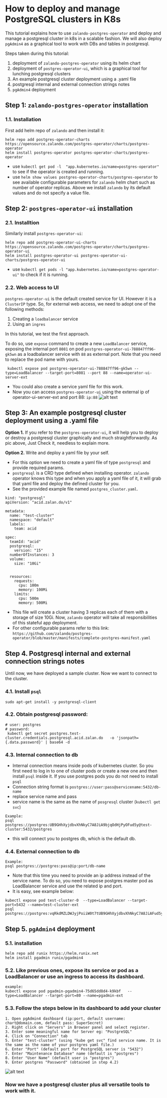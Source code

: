 # How to deploy and manage PostgreSQL clusters in K8s

This tutorial explains how to use `zalando-postgres-operator` and deploy and manage a postgresql cluster in k8s in a scalable fashion. 
We will also deploy `pgAdmin4` as a graphical tool to work with DBs and tables in postgresql.

Steps taken during this tutorial:
1. deployment of `zalando-postgres-operator` using its helm chart
2. deployment of `postgres-operator-ui`, which is a graphical tool for lunching postgresql clusters
3. An example postgresql cluster deployment using a .yaml file
4. postgresql internal and external connection strings notes
5. `pgAdmin4` deployment

## Step 1: `zalando-postgres-operator` installation
### 1.1. Installation
First add helm repo of `zalando` and then install it:
``` 
helm repo add postgres-operator-charts https://opensource.zalando.com/postgres-operator/charts/postgres-operator
helm install postgres-operator postgres-operator-charts/postgres-operator
```
* use `kubectl get pod -l  "app.kubernetes.io/name=postgres-operator"` to see if the operator is created and running.
* use `helm show values postgres-operator-charts/postgres-operator` to see available configurable parameters for `zalando` helm chart such as number of operator replicas. Above we install `zalando` by its default values and do not specify a value file.

## Step 2: `postgres-operator-ui` installation
### 2.1. Installtion
Similarly install `postgres-operator-ui`:
```
helm repo add postgres-operator-ui-charts https://opensource.zalando.com/postgres-operator/charts/postgres-operator-ui
helm install postgres-operator-ui postgres-operator-ui-charts/postgres-operator-ui
```
* use `kubectl get pods -l "app.kubernetes.io/name=postgres-operator-ui"` to check if it is running.

### 2.2. Web access to UI
`postgres-operator-ui` is the default created service for UI. However it is a `ClusterIP` type. 
So, for external web access, we need to adopt one of the following methods:
1. Creating a `loadbalancer` service 
2. Using an `ingres`

In this tutorial, we test the first approach.

To do so, use `expose` command to create a new `LoadBalancer` service, exposing the internal port `8081` on pod `postgres-operator-ui-788847ff96-gk5wn` as a loadbalancer service with `88` as external port. Note that you need to replace the pod name with yours.
```
 kubectl expose pod postgres-operator-ui-788847ff96-gk5wn --type=LoadBalancer --target-port=8081 --port 88 --name=operator-ui-server-ext
```
* You could also create a service yaml file for this work.
* Now you can access `postgres-operator-ui` using the external ip of operator-ui-server-ext and port 88: `ip:88`
![alt text](pic/postgreUI.JPG)
  
## Step 3: An example postgresql cluster deployment using a .yaml file
**Option 1.** If you refer to the `postgres-operator-ui`, it will help you to deploy or destroy a postgresql cluster graphically and much straightforwardly. As pic above, Just Check it, needless to explain more.

**Option 2.** Write and deploy a yaml file by your self.
* For this option we need to create a yaml file of type `postgresql` and provide required params.
* `postgresql` is a CRD type defined when installing operator. `zalando` operator knows this type and when you apply a yaml file of it, it will grab that yaml file and deploy the defined cluster for you.
* See the provided example file named `postgres_cluster.yaml`.
```
kind: "postgresql"
apiVersion: "acid.zalan.do/v1"

metadata:
  name: "test-cluster"
  namespace: "default"
  labels:
    team: acid

spec:
  teamId: "acid"
  postgresql:
    version: "15"
  numberOfInstances: 3
  volume:
    size: "10Gi"


  resources:
    requests:
      cpu: 100m
      memory: 100Mi
    limits:
      cpu: 500m
      memory: 500Mi
```  
* This file will create a cluster having 3 replicas each of them with a storage of size 10Gi. Now, `zalando` operator will take all responsibilities of this stateful app deployment.
* For other configurable params refer to this link: `https://github.com/zalando/postgres-operator/blob/master/manifests/complete-postgres-manifest.yaml`


## Step 4. Postgresql internal and external connection strings notes
Until now, we have deployed a sample cluster. Now we want to connect to the cluster.

### 4.1. Install `psql`
```
sudo apt-get install -y postgresql-client
```
### 4.2. Obtain postgresql password:
```
# user: postgres
# password:
 kubectl get secret postgres.test-cluster.credentials.postgresql.acid.zalan.do   -o 'jsonpath={.data.password}' | base64 -d
```
### 4.3. Internal connection to db 
- Internal connection means inside pods of kubernetes cluster. So you first need to log in to one of cluster pods or create a new one and then install `psql` inside it. If you use postgres pods you do not need to install `psql`
- Connection string format is `postgres://user:pass@servicename:5432/db-name`
- replace service name and pass 
- service name is the same as the name of `posgresql` cluster (`kubectl get svc`)
```
Example:
psql postgres://postgres:UB9GHhXyjdbvXhNkyC7A8JiA9bjqOdHjPyOFud5y@test-cluster:5432/postgres
```
* this will connect you to postgres db, which is the default db.

### 4.4. External connection to db
```
Example:
psql postgres://postgres:pass@ip:port/db-name
```
* Note that this time you need to provide an ip address instead of the service name. To do so, you need to expose postgres master pod as LoadBalancer service and use the related ip and port.
* It is easy, see example below:
```
kubectl expose pod test-cluster-0  --type=LoadBalancer --target-port=5432 --name=test-cluster-ext
psql postgres://postgres:vqRkdMZLDWJyjPoiiW0t7tUB9GHhXyjdbvXhNkyC7A8JiAFud5y1n@143.42.223.192:5432/postgres
```


## Step 5. `pgAdmin4` deployment
### 5.1. installation
```
helm repo add runix https://helm.runix.net
helm install pgadmin runix/pgadmin4
```
### 5.2. Like previous ones, expose its service or pod as a LoadBalancer or use an ingress to access its dashboard.
```
example:
kubectl expose pod pgadmin-pgadmin4-75d65dd8d4-k9kbf   --type=LoadBalancer --target-port=80 --name=pgadmin-ext
```
### 5.3. Follow the steps below in its dashboard to add your cluster
```
1. Open pgAdmin4 dashboard (ip:port, default username: chart@domain.com, default pass: SuperSecret)
2. Right click on "Servers" in Browser panel and select register.
3. Enter some meaningful name for Server eg: "PostgreSQL"
4. Click on "Connection" tab
5. Enter "test-cluster" (using "kube get svc" find service name. It is the same as the name of your postgres yaml file.) 
6. Enter "Port" (default port for PostgreSQL server is "5432")
7. Enter "Maintenance Database" name (default is "postgres")
8. Enter "User Name" (default user is "postgres")
9. Enter postgres "Password" (obtained in step 4.2)
```
![alt text](pic/pgadmin.JPG)
### Now we have a postgresql cluster plus all versatile tools to work with it.